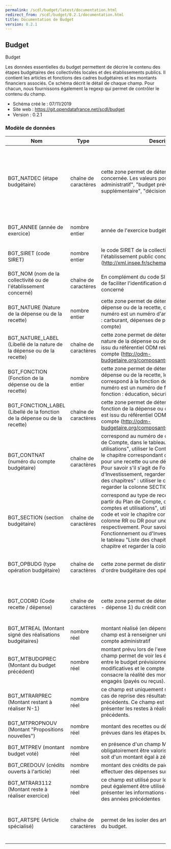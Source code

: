 ```yaml
---
permalink: /scdl/budget/latest/documentation.html
redirect_from: /scdl/budget/0.2.1/documentation.html
title: Documentation de Budget
version: 0.2.1
---
```


## Budget

Budget

Les données essentielles du budget permettent de décrire le contenu des étapes budgétaires des collectivités locales et des établissements publics. Il contient les articles et fonctions des cadres budgétaires et les montants financiers associés. Ce schéma décrit le détail de chaque champ. Pour chacun, nous fournissons également la regexp qui permet de contrôler le contenu du champ.

- Schéma créé le : 07/11/2019
- Site web : https://git.opendatafrance.net/scdl/budget
- Version : 0.2.1

### Modèle de données

|Nom|Type|Description|Exemple|Propriétés|
|-|-|-|-|-|
|BGT_NATDEC (étape budgétaire)|chaîne de caractères|cette zone permet de déterminer l'étape budgétaire concernée. Les valeurs possibles sont : "compte administratif", "budget prévisionnel", "budget supplémentaire", "décision modificative"||Valeur obligatoire, Valeurs autorisées : budget primitif, budget supplémentaire, décision modificative, compte administratif|
|BGT_ANNEE (année de exercice)|nombre entier|année de l'exercice budgétaire concerné||Valeur obligatoire, Motif : `^[0-9]{4}$`|
|BGT_SIRET (code SIRET)|nombre entier|le code SIRET de la collectivité ou de l'établissement public concerné (http://xml.insee.fr/schema/siret.html#SIRET_stype).||Valeur obligatoire, Motif : `^[0-9]{14}$`|
|BGT_NOM (nom de la collectivité ou de l'établissement concerné)|chaîne de caractères|En complément du code SIRET, ce champ permet de faciliter l'identification de l'organisme public concerné||Valeur obligatoire, Motif : `^[A-Z]{255}$`|
|BGT_NATURE (Nature de la dépense ou de la recette)|nombre entier|cette zone permet de déterminer la nature de la dépense ou de la recette, c'est-à-dire au "quoi". Le numéro est un numéro d'article. Exemples de nature : carburant, dépenses de personnel…(voir plan de compte)||Valeur obligatoire, Motif : `^[0-9]{7}$`|
|BGT_NATURE_LABEL (Libellé de la nature de la dépense ou de la recette)|chaîne de caractères|cette zone permet de déterminer le libellé de la nature de la dépense ou de la recette. Ce libellé est issu du référentiel ODM relatif à chaque plan de compte (http://odm-budgetaire.org/composants/normes/)||Valeur obligatoire, Motif : `^[A-Z]{255}$`|
|BGT_FONCTION (Fonction de la dépense ou de la recette)|nombre entier|cette zone permet de déterminer la fonction de la dépense ou de la recette, le "pourquoi" qui correspond à la fonction de la recette/dépense. Le numéro est un numéro de fonction. Exemples de fonction : éducation, sécurité (voir plan de compte).||Valeur obligatoire, Motif : `^[0-9]{7}$`|
|BGT_FONCTION_LABEL (Libellé de la fonction de la dépense ou de la recette)|chaîne de caractères|cette zone permet de déterminer le libellé de la fonction de la dépense ou de la recette. Ce libellé est issu du référentiel ODM relatif à chaque plan de compte (http://odm-budgetaire.org/composants/normes/)||Valeur obligatoire, Motif : `^[Aa-Zz]{255}$`|
|BGT_CONTNAT (numéro du compte budgétaire)|chaîne de caractères|correspond au numéro de compte. A partir du Plan de Compte, dans le tableau "Liste des comptes et utilisations", utiliser le ContNat comme code et voir le chapitre correspondant dans la colonne RR ou DR pour une recette ou une dépense respectivement. Pour savoir s'il s'agit de Fonctionnement ou d'Investissement, regarder dans le tableau "Liste des chapitres" : utiliser le code de chapitre et regarder la colonne SECTION.||Valeur obligatoire, Motif : `^[0-9]{4}$`|
|BGT_SECTION (section budgétaire)|chaîne de caractères|correspond au type de recette ou de dépense. A partir du Plan de Compte, dans le tableau "Liste des comptes et utilisations", utiliser le ContNat comme code et voir le chapitre correspondant dans la colonne RR ou DR pour une recette ou une dépense respectivement. Pour savoir s'il s'agit de Fonctionnement ou d'Investissement, regarder dans le tableau "Liste des chapitres" : utiliser le code de chapitre et regarder la colonne SECTION.||Valeur obligatoire, Valeurs autorisées : investissement, fonctionnement|
|BGT_OPBUDG (type opération budgétaire)|chaîne de caractères|cette zone permet de distinguer les opérations d'ordre budgétaire des opérations réelles.||Valeur obligatoire, Valeurs autorisées : réel, ordre|
|BGT_CODRD (Code recette / dépense)|chaîne de caractères|cette zone permet de déterminer le sens (recette 0 - dépense 1) du crédit concerné.||Valeur obligatoire, Valeurs autorisées : recette, dépense|
|BGT_MTREAL (Montant signé des réalisations budgétaires)|nombre réel|montant réalisé (en dépense ou en recette). Ce champ est à renseigner uniquement pour un compte administratif||Valeur optionnelle|
|BGT_MTBUDGPREC (Montant du budget précédent)|nombre réel|montant prévu lors de l'exercice précédent. Ce champ permet de voir les évolutions des montants entre le budget prévisionnel (BP), les décisions modificatives et le compte administratif qui consacre la réalité des montants effectivement engagés (payés ou reçus).||Valeur optionnelle|
|BGT_MTRARPREC (Montant restant à réaliser N-1)|nombre réel|ce champ est uniquement rempli au BP/BS/DM en cas de reprise des résultats des exercices précédents. Ce champ est rempli au CA pour présenter les restes à réaliser des exercice précédents.||Valeur optionnelle|
|BGT_MTPROPNOUV (Montant "Propositions nouvelles")|nombre réel|montant des recettes ou dépenses nouvelles non prévues dans les étapes budgétaires précédentes.||Valeur optionnelle|
|BGT_MTPREV (montant budget voté)|nombre réel|en présence d'un champ MtPrev, celui-ci doit obligatoirement être valorisée soit du montant prévu soit d'un montant égal à zéro||Valeur optionnelle|
|BGT_CREDOUV (crédits ouverts à l'article)|nombre réel|montant des crédits de paiement disponibles pour effectuer des dépenses sur cet article||Valeur optionnelle|
|BGT_MTRAR3112 (Montant reste à réaliser exercice)|nombre réel|ce champ est utilisé pour le compte administratif. Il peut également être utilisé au BP/BS/DM pour présenter les informations du compte administratif des années précédentes||Valeur optionnelle|
|BGT_ARTSPE (Article spécialisé)|chaîne de caractères|permet de les isoler des articles au moment du vote du budget.||Valeur optionnelle, Valeurs autorisées : non spécialisé, spécialisé|